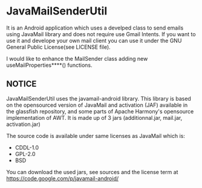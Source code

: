 JavaMailSenderUtil
==================

It is an Android application which uses a develped class to send emails using JavaMail library and does not require use Gmail Intents.
If you want to use it and develope your own mail client you can use it under the GNU General Public License(see LICENSE file).

I would like to enhance the MailSender class adding new useMailProperties****() functions. 


NOTICE
------
JavaMailSenderUtil uses the javamail-android library. 
This library is based on the opensourced version of JavaMail and activation (JAF) available in the glassfish repository, and some parts of Apache Harmony's opensource implementation of AWT.
It is made up of 3 jars (additionnal.jar, mail.jar, activation.jar)

The source code is available under same licenses as JavaMail which is:
- CDDL-1.0
- GPL-2.0
- BSD

You can download the used jars, see sources and  the license term at https://code.google.com/p/javamail-android/
